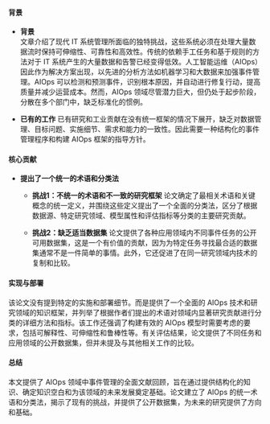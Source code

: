 #### 背景
- **背景**       
    文章介绍了现代 IT 系统管理所面临的独特挑战，这些系统必须在处理大量数据流时保持可伸缩性、可靠性和高效性。传统的依赖手工任务和基于规则的方法对于 IT 系统产生的大量数据和告警已经变得低效。人工智能运维（AIOps）因此作为解决方案出现，以先进的分析方法如机器学习和大数据来加强事件管理。AIOps 可以检测和预测事件，识别根本原因，并自动进行修复行动，提高质量并减少运营成本。然而，AIOps 领域尽管潜力巨大，但仍处于起步阶段，分散在多个部门中，缺乏标准化的惯例。

- **已有的工作**
    已有研究和工业贡献在没有统一框架的情况下展开，缺乏对数据管理、目标问题、实施细节、需求和能力的一致性。因此需要一种结构化的事件管理程序和构建 AIOps 框架的指导方针。

#### 核心贡献
- **提出了一个统一的术语和分类法**
    - **挑战1：不统一的术语和不一致的研究框架**
        论文确定了最相关术语和关键概念的统一定义，并围绕这些定义提出了一个全面的分类法，区分了根据数据源、特定研究领域、模型属性和评估指标等分类的主要研究贡献。

    - **挑战2：缺乏适当数据集**
        论文提供了各种应用领域内不同事件任务的公开可用数据集，这是一个有价值的贡献，因为为特定任务寻找最合适的数据集通常不是一件简单的事情。此外，它还促进了在同一研究领域内技术的复制和比较。

#### 实现与部署
该论文没有提到特定的实施和部署细节。而是提供了一个全面的 AIOps 技术和研究领域的知识框架，并列举了根据作者们提出的术语对领域内显著研究贡献进行分类的详细方法和指标。该工作还强调了构建有效的 AIOps 模型时需要考虑的要求，包括可解释性、可伸缩性和鲁棒性等。有关评估结果，论文提供了不同任务和应用领域的公开数据集，但并未提及与其他相关工作的比较。

#### 总结
本文提供了 AIOps 领域中事件管理的全面文献回顾，旨在通过提供结构化的知识、确定知识空白和为该领域的未来发展奠定基础。论文建立了 AIOps 的统一术语和分类法，揭示了现有的挑战，并提供了公开数据集，为未来的研究提供了方向和基础。